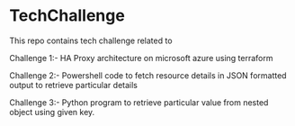 # TechChallenge
This  repo contains tech challenge related to 

Challenge 1:- HA Proxy architecture on microsoft azure using terraform

Challenge 2:- Powershell code to fetch resource details in JSON formatted output to retrieve particular details

Challenge 3:- Python program to retrieve particular value from nested object using given key.

